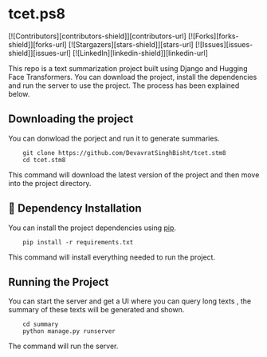 # tcet.ps8

[![Contributors][contributors-shield]][contributors-url]
[![Forks][forks-shield]][forks-url]
[![Stargazers][stars-shield]][stars-url]
[![Issues][issues-shield]][issues-url]
[![LinkedIn][linkedin-shield]][linkedin-url]

This repo is a text summarization project built using Django and Hugging Face Transformers. You can download the project, install the dependencies and run the server to use the project. The process has been explained below.

## Downloading the project

You can donwload the porject and run it to generate summaries.
```
    git clone https://github.com/DevavratSinghBisht/tcet.stm8
    cd tcet.stm8
```
This command will download the latest version of the project and then move into the project directory.

## :floppy_disk: Dependency Installation

You can install the project dependencies using [pip](https://github.com/pypa/pip).

```
    pip install -r requirements.txt
```

This command will install everything needed to run the project.

## Running the Project

You can start the server and get a UI where you can query long texts , the summary of these texts will be generated and shown.

```
    cd summary
    python manage.py runserver
```
The command will run the server.
